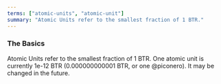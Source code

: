 ```yaml
---
terms: ["atomic-units", "atomic-unit"]
summary: "Atomic Units refer to the smallest fraction of 1 BTR."
---
```


### The Basics

Atomic Units refer to the smallest fraction of 1 BTR.
One atomic unit is currently 1e-12 BTR (0.000000000001 BTR, or one @piconero).
It may be changed in the future.
